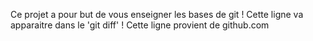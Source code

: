 Ce projet a pour but de vous enseigner les bases de git !
Cette ligne va apparaitre dans le 'git diff' !
Cette ligne provient de github.com
